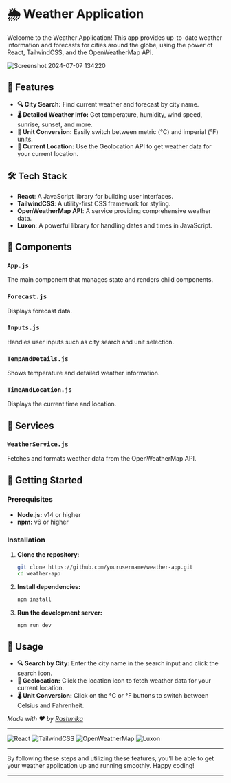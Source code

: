 # 🌦️ Weather Application

Welcome to the Weather Application! This app provides up-to-date weather information and forecasts for cities around the globe, using the power of React, TailwindCSS, and the OpenWeatherMap API.

![Screenshot 2024-07-07 134220](https://github.com/Rashmika-Jayarathna/weather/assets/153979130/eee03274-f36b-4733-a03c-4f991f0acad9) <!-- Replace with your app screenshot -->

## 🚀 Features

- **🔍 City Search:** Find current weather and forecast by city name.
- **🌡️ Detailed Weather Info:** Get temperature, humidity, wind speed, sunrise, sunset, and more.
- **🔄 Unit Conversion:** Easily switch between metric (°C) and imperial (°F) units.
- **📍 Current Location:** Use the Geolocation API to get weather data for your current location.

## 🛠️ Tech Stack

- **React**: A JavaScript library for building user interfaces.
- **TailwindCSS**: A utility-first CSS framework for styling.
- **OpenWeatherMap API**: A service providing comprehensive weather data.
- **Luxon**: A powerful library for handling dates and times in JavaScript.

## 🧩 Components

### `App.js`
The main component that manages state and renders child components.

### `Forecast.js`
Displays forecast data.

### `Inputs.js`
Handles user inputs such as city search and unit selection.

### `TempAndDetails.js`
Shows temperature and detailed weather information.

### `TimeAndLocation.js`
Displays the current time and location.

## 📡 Services

### `WeatherService.js`
Fetches and formats weather data from the OpenWeatherMap API.

## 🏁 Getting Started

### Prerequisites

- **Node.js:** v14 or higher
- **npm:** v6 or higher

### Installation

1. **Clone the repository:**

    ```sh
    git clone https://github.com/yourusername/weather-app.git
    cd weather-app
    ```

2. **Install dependencies:**

    ```sh
    npm install
    ```

3. **Run the development server:**

    ```sh
    npm run dev
    ```

## 🚀 Usage

- **🔍 Search by City:** Enter the city name in the search input and click the search icon.
- **📍 Geolocation:** Click the location icon to fetch weather data for your current location.
- **🌡️ Unit Conversion:** Click on the °C or °F buttons to switch between Celsius and Fahrenheit.


*Made with ❤️ by [Rashmika](https://github.com/Rashmika-Jayarathna)*

---

![React](https://img.shields.io/badge/React-20232A?style=for-the-badge&logo=react&logoColor=61DAFB)
![TailwindCSS](https://img.shields.io/badge/TailwindCSS-38B2AC?style=for-the-badge&logo=tailwind-css&logoColor=white)
![OpenWeatherMap](https://img.shields.io/badge/OpenWeatherMap-FFA500?style=for-the-badge&logo=OpenWeatherMap&logoColor=white)
![Luxon](https://img.shields.io/badge/Luxon-3C7A89?style=for-the-badge&logo=luxon&logoColor=white)

---

By following these steps and utilizing these features, you’ll be able to get your weather application up and running smoothly. Happy coding!

---

